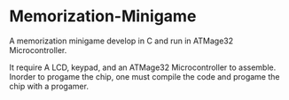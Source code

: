 # Memorization-Minigame
A memorization minigame develop in C and run in ATMage32 Microcontroller. 

It require A LCD, keypad, and an ATMage32 Microcontroller to assemble. Inorder to progame the chip, one must compile the code and progame the chip with a progamer.
